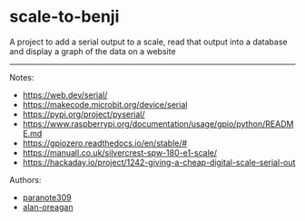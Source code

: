 # scale-to-benji
A project to add a serial output to a scale, read that output into a database and display a graph of the data on a website

***

Notes: 
  - https://web.dev/serial/
  - https://makecode.microbit.org/device/serial
  - https://pypi.org/project/pyserial/
  - https://www.raspberrypi.org/documentation/usage/gpio/python/README.md
  - https://gpiozero.readthedocs.io/en/stable/#
  - https://manuall.co.uk/silvercrest-spw-180-e1-scale/
  - https://hackaday.io/project/1242-giving-a-cheap-digital-scale-serial-out


Authors:
  - [paranote309](https://github.com/paranote309)
  - [alan-oreagan](https://github.com/alan-oregan)
